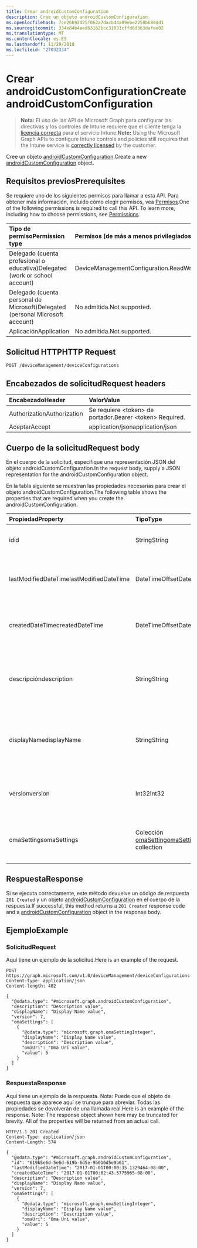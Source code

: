 ```yaml
---
title: Crear androidCustomConfiguration
description: Cree un objeto androidCustomConfiguration.
ms.openlocfilehash: 7ce26b92d25f062a7dacb44a09ebe2250b680dd1
ms.sourcegitcommit: 334e84b4aed63162bcc31831cffd6d363dafee02
ms.translationtype: MT
ms.contentlocale: es-ES
ms.lasthandoff: 11/29/2018
ms.locfileid: "27032334"
---
```

# <a name="create-androidcustomconfiguration"></a><span data-ttu-id="202db-103">Crear androidCustomConfiguration</span><span class="sxs-lookup"><span data-stu-id="202db-103">Create androidCustomConfiguration</span></span>

> <span data-ttu-id="202db-104">**Nota:** El uso de las API de Microsoft Graph para configurar las directivas y los controles de Intune requiere que el cliente tenga la [licencia correcta](https://go.microsoft.com/fwlink/?linkid=839381) para el servicio Intune.</span><span class="sxs-lookup"><span data-stu-id="202db-104">**Note:** Using the Microsoft Graph APIs to configure Intune controls and policies still requires that the Intune service is [correctly licensed](https://go.microsoft.com/fwlink/?linkid=839381) by the customer.</span></span>

<span data-ttu-id="202db-105">Cree un objeto [androidCustomConfiguration](../resources/intune-deviceconfig-androidcustomconfiguration.md).</span><span class="sxs-lookup"><span data-stu-id="202db-105">Create a new [androidCustomConfiguration](../resources/intune-deviceconfig-androidcustomconfiguration.md) object.</span></span>
## <a name="prerequisites"></a><span data-ttu-id="202db-106">Requisitos previos</span><span class="sxs-lookup"><span data-stu-id="202db-106">Prerequisites</span></span>
<span data-ttu-id="202db-p101">Se requiere uno de los siguientes permisos para llamar a esta API. Para obtener más información, incluido cómo elegir permisos, vea [Permisos](/graph/permissions-reference).</span><span class="sxs-lookup"><span data-stu-id="202db-p101">One of the following permissions is required to call this API. To learn more, including how to choose permissions, see [Permissions](/graph/permissions-reference).</span></span>

|<span data-ttu-id="202db-109">Tipo de permiso</span><span class="sxs-lookup"><span data-stu-id="202db-109">Permission type</span></span>|<span data-ttu-id="202db-110">Permisos (de más a menos privilegiados)</span><span class="sxs-lookup"><span data-stu-id="202db-110">Permissions (from most to least privileged)</span></span>|
|:---|:---|
|<span data-ttu-id="202db-111">Delegado (cuenta profesional o educativa)</span><span class="sxs-lookup"><span data-stu-id="202db-111">Delegated (work or school account)</span></span>|<span data-ttu-id="202db-112">DeviceManagementConfiguration.ReadWrite.All</span><span class="sxs-lookup"><span data-stu-id="202db-112">DeviceManagementConfiguration.ReadWrite.All</span></span>|
|<span data-ttu-id="202db-113">Delegado (cuenta personal de Microsoft)</span><span class="sxs-lookup"><span data-stu-id="202db-113">Delegated (personal Microsoft account)</span></span>|<span data-ttu-id="202db-114">No admitida.</span><span class="sxs-lookup"><span data-stu-id="202db-114">Not supported.</span></span>|
|<span data-ttu-id="202db-115">Aplicación</span><span class="sxs-lookup"><span data-stu-id="202db-115">Application</span></span>|<span data-ttu-id="202db-116">No admitida.</span><span class="sxs-lookup"><span data-stu-id="202db-116">Not supported.</span></span>|

## <a name="http-request"></a><span data-ttu-id="202db-117">Solicitud HTTP</span><span class="sxs-lookup"><span data-stu-id="202db-117">HTTP Request</span></span>
<!-- {
  "blockType": "ignored"
}
-->
``` http
POST /deviceManagement/deviceConfigurations
```

## <a name="request-headers"></a><span data-ttu-id="202db-118">Encabezados de solicitud</span><span class="sxs-lookup"><span data-stu-id="202db-118">Request headers</span></span>
|<span data-ttu-id="202db-119">Encabezado</span><span class="sxs-lookup"><span data-stu-id="202db-119">Header</span></span>|<span data-ttu-id="202db-120">Valor</span><span class="sxs-lookup"><span data-stu-id="202db-120">Value</span></span>|
|:---|:---|
|<span data-ttu-id="202db-121">Authorization</span><span class="sxs-lookup"><span data-stu-id="202db-121">Authorization</span></span>|<span data-ttu-id="202db-122">Se requiere &lt;token&gt; de portador.</span><span class="sxs-lookup"><span data-stu-id="202db-122">Bearer &lt;token&gt; Required.</span></span>|
|<span data-ttu-id="202db-123">Aceptar</span><span class="sxs-lookup"><span data-stu-id="202db-123">Accept</span></span>|<span data-ttu-id="202db-124">application/json</span><span class="sxs-lookup"><span data-stu-id="202db-124">application/json</span></span>|

## <a name="request-body"></a><span data-ttu-id="202db-125">Cuerpo de la solicitud</span><span class="sxs-lookup"><span data-stu-id="202db-125">Request body</span></span>
<span data-ttu-id="202db-126">En el cuerpo de la solicitud, especifique una representación JSON del objeto androidCustomConfiguration.</span><span class="sxs-lookup"><span data-stu-id="202db-126">In the request body, supply a JSON representation for the androidCustomConfiguration object.</span></span>

<span data-ttu-id="202db-127">En la tabla siguiente se muestran las propiedades necesarias para crear el objeto androidCustomConfiguration.</span><span class="sxs-lookup"><span data-stu-id="202db-127">The following table shows the properties that are required when you create the androidCustomConfiguration.</span></span>

|<span data-ttu-id="202db-128">Propiedad</span><span class="sxs-lookup"><span data-stu-id="202db-128">Property</span></span>|<span data-ttu-id="202db-129">Tipo</span><span class="sxs-lookup"><span data-stu-id="202db-129">Type</span></span>|<span data-ttu-id="202db-130">Descripción</span><span class="sxs-lookup"><span data-stu-id="202db-130">Description</span></span>|
|:---|:---|:---|
|<span data-ttu-id="202db-131">id</span><span class="sxs-lookup"><span data-stu-id="202db-131">id</span></span>|<span data-ttu-id="202db-132">String</span><span class="sxs-lookup"><span data-stu-id="202db-132">String</span></span>|<span data-ttu-id="202db-133">Clave de la entidad.</span><span class="sxs-lookup"><span data-stu-id="202db-133">Key of the entity.</span></span> <span data-ttu-id="202db-134">Heredado de [deviceConfiguration](../resources/intune-deviceconfig-deviceconfiguration.md)</span><span class="sxs-lookup"><span data-stu-id="202db-134">Inherited from [deviceConfiguration](../resources/intune-deviceconfig-deviceconfiguration.md)</span></span>|
|<span data-ttu-id="202db-135">lastModifiedDateTime</span><span class="sxs-lookup"><span data-stu-id="202db-135">lastModifiedDateTime</span></span>|<span data-ttu-id="202db-136">DateTimeOffset</span><span class="sxs-lookup"><span data-stu-id="202db-136">DateTimeOffset</span></span>|<span data-ttu-id="202db-137">Fecha y hora en la que se modificó el objeto por última vez.</span><span class="sxs-lookup"><span data-stu-id="202db-137">DateTime the object was last modified.</span></span> <span data-ttu-id="202db-138">Heredado de [deviceConfiguration](../resources/intune-deviceconfig-deviceconfiguration.md)</span><span class="sxs-lookup"><span data-stu-id="202db-138">Inherited from [deviceConfiguration](../resources/intune-deviceconfig-deviceconfiguration.md)</span></span>|
|<span data-ttu-id="202db-139">createdDateTime</span><span class="sxs-lookup"><span data-stu-id="202db-139">createdDateTime</span></span>|<span data-ttu-id="202db-140">DateTimeOffset</span><span class="sxs-lookup"><span data-stu-id="202db-140">DateTimeOffset</span></span>|<span data-ttu-id="202db-141">Fecha y hora en la que se creó el objeto.</span><span class="sxs-lookup"><span data-stu-id="202db-141">DateTime the object was created.</span></span> <span data-ttu-id="202db-142">Heredado de [deviceConfiguration](../resources/intune-deviceconfig-deviceconfiguration.md)</span><span class="sxs-lookup"><span data-stu-id="202db-142">Inherited from [deviceConfiguration](../resources/intune-deviceconfig-deviceconfiguration.md)</span></span>|
|<span data-ttu-id="202db-143">descripción</span><span class="sxs-lookup"><span data-stu-id="202db-143">description</span></span>|<span data-ttu-id="202db-144">String</span><span class="sxs-lookup"><span data-stu-id="202db-144">String</span></span>|<span data-ttu-id="202db-145">Descripción proporcionada por el administrador de la configuración del dispositivo.</span><span class="sxs-lookup"><span data-stu-id="202db-145">Admin provided description of the Device Configuration.</span></span> <span data-ttu-id="202db-146">Heredado de [deviceConfiguration](../resources/intune-deviceconfig-deviceconfiguration.md)</span><span class="sxs-lookup"><span data-stu-id="202db-146">Inherited from [deviceConfiguration](../resources/intune-deviceconfig-deviceconfiguration.md)</span></span>|
|<span data-ttu-id="202db-147">displayName</span><span class="sxs-lookup"><span data-stu-id="202db-147">displayName</span></span>|<span data-ttu-id="202db-148">String</span><span class="sxs-lookup"><span data-stu-id="202db-148">String</span></span>|<span data-ttu-id="202db-149">Nombre proporcionado por el administrador de la configuración del dispositivo.</span><span class="sxs-lookup"><span data-stu-id="202db-149">Admin provided name of the device configuration.</span></span> <span data-ttu-id="202db-150">Heredado de [deviceConfiguration](../resources/intune-deviceconfig-deviceconfiguration.md)</span><span class="sxs-lookup"><span data-stu-id="202db-150">Inherited from [deviceConfiguration](../resources/intune-deviceconfig-deviceconfiguration.md)</span></span>|
|<span data-ttu-id="202db-151">version</span><span class="sxs-lookup"><span data-stu-id="202db-151">version</span></span>|<span data-ttu-id="202db-152">Int32</span><span class="sxs-lookup"><span data-stu-id="202db-152">Int32</span></span>|<span data-ttu-id="202db-153">Versión de la configuración del dispositivo.</span><span class="sxs-lookup"><span data-stu-id="202db-153">Version of the device configuration.</span></span> <span data-ttu-id="202db-154">Heredado de [deviceConfiguration](../resources/intune-deviceconfig-deviceconfiguration.md)</span><span class="sxs-lookup"><span data-stu-id="202db-154">Inherited from [deviceConfiguration](../resources/intune-deviceconfig-deviceconfiguration.md)</span></span>|
|<span data-ttu-id="202db-155">omaSettings</span><span class="sxs-lookup"><span data-stu-id="202db-155">omaSettings</span></span>|<span data-ttu-id="202db-156">Colección [omaSetting](../resources/intune-deviceconfig-omasetting.md)</span><span class="sxs-lookup"><span data-stu-id="202db-156">[omaSetting](../resources/intune-deviceconfig-omasetting.md) collection</span></span>|<span data-ttu-id="202db-157">Configuración de OMA.</span><span class="sxs-lookup"><span data-stu-id="202db-157">OMA settings.</span></span> <span data-ttu-id="202db-158">Esta colección puede contener un máximo de 1000 elementos.</span><span class="sxs-lookup"><span data-stu-id="202db-158">This collection can contain a maximum of 1000 elements.</span></span>|



## <a name="response"></a><span data-ttu-id="202db-159">Respuesta</span><span class="sxs-lookup"><span data-stu-id="202db-159">Response</span></span>
<span data-ttu-id="202db-160">Si se ejecuta correctamente, este método devuelve un código de respuesta `201 Created` y un objeto [androidCustomConfiguration](../resources/intune-deviceconfig-androidcustomconfiguration.md) en el cuerpo de la respuesta.</span><span class="sxs-lookup"><span data-stu-id="202db-160">If successful, this method returns a `201 Created` response code and a [androidCustomConfiguration](../resources/intune-deviceconfig-androidcustomconfiguration.md) object in the response body.</span></span>

## <a name="example"></a><span data-ttu-id="202db-161">Ejemplo</span><span class="sxs-lookup"><span data-stu-id="202db-161">Example</span></span>
### <a name="request"></a><span data-ttu-id="202db-162">Solicitud</span><span class="sxs-lookup"><span data-stu-id="202db-162">Request</span></span>
<span data-ttu-id="202db-163">Aquí tiene un ejemplo de la solicitud.</span><span class="sxs-lookup"><span data-stu-id="202db-163">Here is an example of the request.</span></span>
``` http
POST https://graph.microsoft.com/v1.0/deviceManagement/deviceConfigurations
Content-type: application/json
Content-length: 402

{
  "@odata.type": "#microsoft.graph.androidCustomConfiguration",
  "description": "Description value",
  "displayName": "Display Name value",
  "version": 7,
  "omaSettings": [
    {
      "@odata.type": "microsoft.graph.omaSettingInteger",
      "displayName": "Display Name value",
      "description": "Description value",
      "omaUri": "Oma Uri value",
      "value": 5
    }
  ]
}
```

### <a name="response"></a><span data-ttu-id="202db-164">Respuesta</span><span class="sxs-lookup"><span data-stu-id="202db-164">Response</span></span>
<span data-ttu-id="202db-p109">Aquí tiene un ejemplo de la respuesta. Nota: Puede que el objeto de respuesta que aparece aquí se trunque para abreviar. Todas las propiedades se devolverán de una llamada real.</span><span class="sxs-lookup"><span data-stu-id="202db-p109">Here is an example of the response. Note: The response object shown here may be truncated for brevity. All of the properties will be returned from an actual call.</span></span>
``` http
HTTP/1.1 201 Created
Content-Type: application/json
Content-Length: 574

{
  "@odata.type": "#microsoft.graph.androidCustomConfiguration",
  "id": "619b5e6d-5e6d-619b-6d5e-9b616d5e9b61",
  "lastModifiedDateTime": "2017-01-01T00:00:35.1329464-08:00",
  "createdDateTime": "2017-01-01T00:02:43.5775965-08:00",
  "description": "Description value",
  "displayName": "Display Name value",
  "version": 7,
  "omaSettings": [
    {
      "@odata.type": "microsoft.graph.omaSettingInteger",
      "displayName": "Display Name value",
      "description": "Description value",
      "omaUri": "Oma Uri value",
      "value": 5
    }
  ]
}
```



